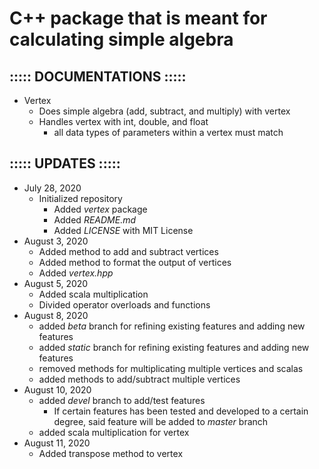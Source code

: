 # C++ package that is meant for calculating simple algebra
## ::::: DOCUMENTATIONS :::::
- Vertex
    - Does simple algebra (add, subtract, and multiply) with vertex
    - Handles vertex with int, double, and float
        - all data types of parameters within a vertex must match

## ::::: UPDATES :::::
- July 28, 2020
    - Initialized repository
        - Added <i>vertex</i> package
        - Added <i>README.md</i>
        - Added <i>LICENSE</i> with MIT License
- August 3, 2020
    - Added method to add and subtract vertices
    - Added method to format the output of vertices
    - Added <i>vertex.hpp</i>
- August 5, 2020
    - Added scala multiplication
    - Divided operator overloads and functions
- August 8, 2020
    - added <i>beta</i> branch for refining existing features and adding new features
    - added <i>static</i> branch for refining existing features and adding new features
    - removed methods for multiplicating multiple vertices and scalas
    - added methods to add/subtract multiple vertices
- August 10, 2020
    - added <i>devel</i> branch to add/test features
        - If certain features has been tested and developed to a certain degree, said feature will be added to <i>master</i> branch
    - added scala multiplication for vertex
- August 11, 2020
    - Added transpose method to vertex
